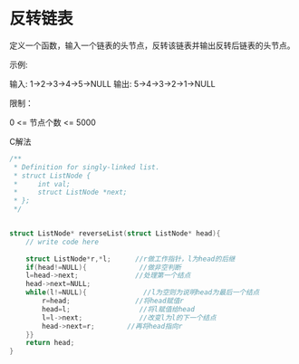 # 反转链表

定义一个函数，输入一个链表的头节点，反转该链表并输出反转后链表的头节点。

 

示例:

输入: 1->2->3->4->5->NULL
输出: 5->4->3->2->1->NULL


限制：

0 <= 节点个数 <= 5000

C解法

```c
/**
 * Definition for singly-linked list.
 * struct ListNode {
 *     int val;
 *     struct ListNode *next;
 * };
 */


struct ListNode* reverseList(struct ListNode* head){
    // write code here
    
    struct ListNode*r,*l;      //r做工作指针，l为head的后继
    if(head!=NULL){             //做非空判断
    l=head->next;              //处理第一个结点
    head->next=NULL;        
    while(l!=NULL){              //l为空则为说明head为最后一个结点
        r=head;                //将head赋值r
        head=l;                 //将l赋值给head
        l=l->next;              //改变l为l的下一个结点
        head->next=r;        //再将head指向r
    }}
    return head;
}
```

